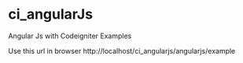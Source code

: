 # ci_angularJs
Angular Js with Codeigniter Examples

Use this url in browser
http://localhost/ci_angularjs/angularjs/example
